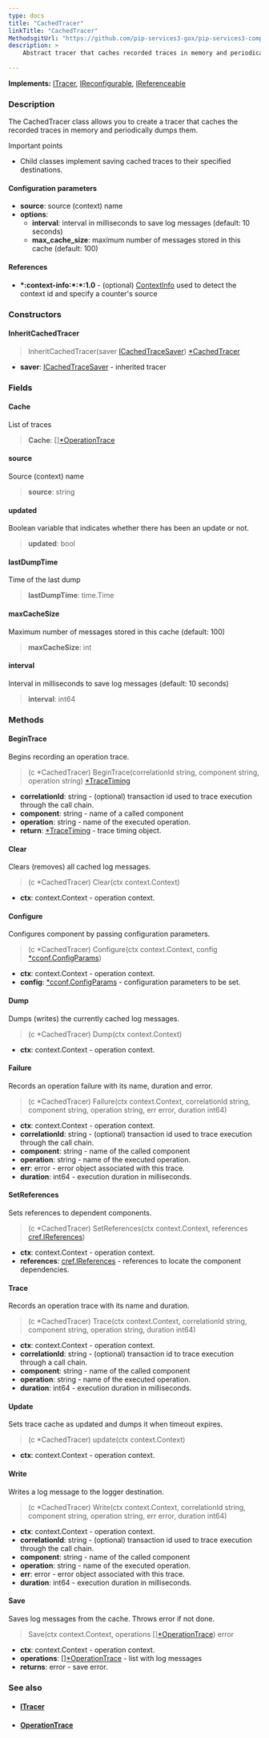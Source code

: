 ```yaml
---
type: docs
title: "CachedTracer"
linkTitle: "CachedTracer"
MethodsgitUrl: "https://github.com/pip-services3-gox/pip-services3-components-gox"
description: >
    Abstract tracer that caches recorded traces in memory and periodically dumps them.
    
---
```


**Implements:** [ITracer](../itracer), [IReconfigurable](../../../commons/config/ireconfigurable), [IReferenceable](../../../commons/refer/ireferenceable)

### Description

The CachedTracer class allows you to create a tracer that caches the recorded traces in memory and periodically dumps them.

Important points

- Child classes implement saving cached traces to their specified destinations.

#### Configuration parameters

- **source**: source (context) name
- **options**:
    - **interval**: interval in milliseconds to save log messages (default: 10 seconds)
    - **max_cache_size**: maximum number of messages stored in this cache (default: 100)        

#### References

- **\*:context-info:\*:\*:1.0** - (optional) [ContextInfo](../../info/context_info) used to detect the context id and specify a counter's source

### Constructors

#### InheritCachedTracer

> InheritCachedTracer(saver [ICachedTraceSaver](../icached_tracer_saver)) [*CachedTracer]()

- **saver**: [ICachedTraceSaver](../icached_tracer_saver) - inherited tracer

### Fields

<span class="hide-title-link">

#### Cache
List of traces
> **Cache**: [][*OperationTrace](../operation_trace)

#### source
Source (context) name
> **source**: string

#### updated
Boolean variable that indicates whether there has been an update or not.
> **updated**: bool

#### lastDumpTime
Time of the last dump
> **lastDumpTime**: time.Time

#### maxCacheSize
Maximum number of messages stored in this cache (default: 100)
> **maxCacheSize**: int

#### interval
Interval in milliseconds to save log messages (default: 10 seconds)
> **interval**: int64

</span>


### Methods

#### BeginTrace
Begins recording an operation trace.

>(c *CachedTracer) BeginTrace(correlationId string, component string, operation string) [*TraceTiming](../trace_timing)

- **correlationId**: string - (optional) transaction id used to trace execution through the call chain.
- **component**: string - name of a called component
- **operation**: string - name of the executed operation.
- **return**: [*TraceTiming](../trace_timing) - trace timing object.


#### Clear
Clears (removes) all cached log messages.

> (c *CachedTracer) Clear(ctx context.Context)

- **ctx**: context.Context - operation context.

#### Configure
Configures component by passing configuration parameters.

> (c *CachedTracer) Configure(ctx context.Context, config [*cconf.ConfigParams](../../../commons/config/config_params))

- **ctx**: context.Context - operation context.
- **config**: [*cconf.ConfigParams](../../../commons/config/config_params) - configuration parameters to be set.


#### Dump
Dumps (writes) the currently cached log messages.

> (c *CachedTracer) Dump(ctx context.Context)

- **ctx**: context.Context - operation context.

#### Failure
Records an operation failure with its name, duration and error.

> (c *CachedTracer) Failure(ctx context.Context, correlationId string, component string, operation string, err error, duration int64)

- **ctx**: context.Context - operation context.
- **correlationId**: string - (optional) transaction id used to trace execution through the call chain.
- **component**: string - name of the called component
- **operation**: string - name of the executed operation.
- **err**: error - error object associated with this trace.
- **duration**: int64 - execution duration in milliseconds.



#### SetReferences
Sets references to dependent components.

> (c *CachedTracer) SetReferences(ctx context.Context, references [cref.IReferences](../../../commons/refer/ireferences))

- **ctx**: context.Context - operation context.
- **references**: [cref.IReferences](../../../commons/refer/ireferences) - references to locate the component dependencies.

#### Trace
Records an operation trace with its name and duration.

> (c *CachedTracer) Trace(ctx context.Context, correlationId string, component string, operation string, duration int64)

- **ctx**: context.Context - operation context.
- **correlationId**: string - (optional) transaction id to trace execution through a call chain.
- **component**: string - name of the called component
- **operation**: string - name of the executed operation.
- **duration**: int64 - execution duration in milliseconds.


#### Update
Sets trace cache as updated
and dumps it when timeout expires.

> (c *CachedTracer) update(ctx context.Context)

- **ctx**: context.Context - operation context.

#### Write
Writes a log message to the logger destination.

> (c *CachedTracer) Write(ctx context.Context, correlationId string, component string, operation string, err error, duration int64)

- **ctx**: context.Context - operation context.
- **correlationId**: string - (optional) transaction id used to trace execution through the call chain.
- **component**: string - name of the called component
- **operation**: string - name of the executed operation.
- **err**: error - error object associated with this trace.
- **duration**: int64 - execution duration in milliseconds.


#### Save
Saves log messages from the cache.
Throws error if not done.

> Save(ctx context.Context,  operations [][*OperationTrace](../operation_trace)) error

- **ctx**: context.Context - operation context.
- **operations**: [][*OperationTrace](../operation_trace) - list with log messages
- **returns**: error - save error.


### See also
- #### [ITracer](../itracer)
- #### [OperationTrace](../operation_trace)
